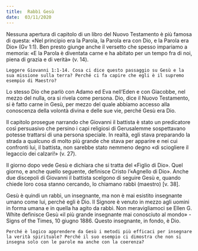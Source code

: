 ```yaml
---
title:  Rabbì Gesù
date:  03/11/2020
---
```


Nessuna apertura di capitolo di un libro del Nuovo Testamento è più famosa di questa: «Nel principio era la Parola, la Parola era con Dio, e la Parola era Dio» (Gv 1:1). Ben presto giunge anche il versetto che spesso impariamo a memoria: «E la Parola è diventata carne e ha abitato per un tempo fra di noi, piena di grazia e di verità» (v. 14).

`Leggere Giovanni 1:1-14. Cosa ci dice questo passaggio su Gesù e la sua missione sulla terra? Perché ci fa capire che egli è il supremo esempio di Maestro?`

Lo stesso Dio che parlò con Adamo ed Eva nell’Eden e con Giacobbe, nel mezzo del nulla, ora si rivela come persona. Dio, dice il Nuovo Testamento, si è fatto carne in Gesù, per mezzo del quale abbiamo accesso alla conoscenza della volontà divina e delle sue vie, perché Gesù era Dio.

Il capitolo prosegue narrando che Giovanni il battista è stato un predicatore così persuasivo che persino i capi religiosi di Gerusalemme sospettavano potesse trattarsi di una persona speciale. In realtà, egli stava preparando la strada a qualcuno di molto più grande che stava per apparire e nei cui confronti lui, il battista, non sarebbe stato nemmeno degno «di sciogliere il legaccio dei calzari!» (v. 27).

Il giorno dopo vede Gesù e dichiara che si tratta del «Figlio di Dio». Quel giorno, e anche quello seguente, definisce Cristo l’«Agnello di Dio». Anche due discepoli di Giovanni il battista scelgono di seguire Gesù e, quando chiede loro cosa stanno cercando, lo chiamano rabbì (maestro) [v. 38].

Gesù è quindi un rabbì, un insegnante, ma non è mai esistito insegnante umano come lui, perché egli è Dio. Il Signore è venuto in mezzo agli uomini in forma umana e in quella ha agito da rabbì. Non meravigliamoci se Ellen G. White definisce Gesù «il più grande insegnante mai conosciuto al mondo» - Signs of the Times, 10 giugno 1886. Questo insegnante, in fondo, è Dio.

`Perché è logico apprendere da Gesù i metodi più efficaci per insegnare la verità spirituale? Perché il suo esempio ci dimostra che non si insegna solo con le parole ma anche con la coerenza?`